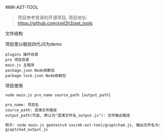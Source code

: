 
#MK-AST-TOOL

> 项目参考哲哥的开源项目, 项目地址: https://github.com/sml2h3/ast_tools

文件结构

项目里以极验四代JS为demo

```
plugins 插件目录
pro 项目目录
main.js 主程序
package.json Node依赖包
package-lock.json Node依赖包
```

项目使用

```
node main.js pro_name source_path [output_path]

pro_name: 项目名
source_path: 混淆文件路径
output_path(可选, 默认为"混淆文件名_output.js"): 文件输出路径

例子: node main.js geetestv4 xxx/mk-ast-tool/gcaptcha4.js, 输出文件名为: gcaptcha4_output.js
```

